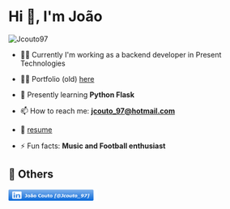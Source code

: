 <h1>Hi 👋, I'm João</h1>

<p align="left"> <img src="https://komarev.com/ghpvc/?username=Jcouto97&label=Profile%20views&color=0e75b6&style=flat" alt="Jcouto97" /> </p>

- 👨‍🏫 Currently I'm working as a backend developer in Present Technologies

- 👨‍💻 Portfolio (old) [here](https://portfolio-nextjs-pearl.vercel.app/)

- 🌱 Presently learning **Python Flask**

- 📫 How to reach me: **jcouto_97@hotmail.com**

- 📄 [resume](https://drive.google.com/file/d/15SnDIAWLwIXlityId3akmPMNsMQpfjrk/view?usp=sharing)

- ⚡ Fun facts: **Music and Football enthusiast**

## 🧾 Others

<a href="https://www.linkedin.com/in/jo%C3%A3o-couto-84a60a252/"><img style="widht:20px;height:22px;" src='linkedinRectangle.png' /></a>
